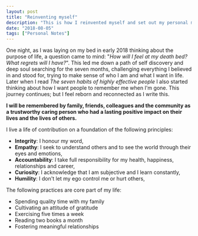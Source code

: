 ```yaml
---
layout: post
title: "Reinventing myself"
description: "This is how I reinvented myself and set out my personal mission in life"
date: "2018-08-05"
tags: ["Personal Notes"]
---
```


One night, as I was laying on my bed in early 2018 thinking about the purpose of life, a question came to mind: "*How will I feel at my death bed? What regrets will I have?*". This led me down a path of self discovery and deep soul searching for the seven months, challenging everything I believed in and stood for, trying to make sense of who I am and what I want in life. Later when I read *The seven habits of highly effective people* I also started thinking about how I want people to remember me when I'm gone. This journey continues; but I feel reborn and reconnected as I write this.

**I will be remembered by family, friends, colleagues and the community as a trustworthy caring person who had a lasting positive impact on their lives and the lives of others.**

I live a life of contribution on a foundation of the following principles:

 - **Integrity**: I honour my word,
 - **Empathy**: I seek to understand others and to see the world through their eyes and emotions,
 - **Accountability**: I take full responsibility for my health, happiness, relationships and career,
 - **Curiosity**: I acknowledge that I am subjective and I learn constantly,
 - **Humility**: I don't let my ego control me or hurt others,

The following practices are core part of my life: 

 - Spending quality time with my family
 - Cultivating an attitude of gratitude
 - Exercising five times a week
 - Reading two books a month
 - Fostering meaningful relationships
